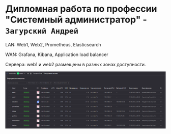 # Дипломная работа по профессии "Системный администратор" - `Загурский Андрей`

LAN: Web1, Web2, Prometheus, Elasticsearch

WAN: Grafana, Kibana, Application load balancer

Сервера: web1 и web2 размещены в разных зонах доступности.

![image](https://github.com/Anders1994/Diplom/blob/main/ScreenShots/1.png)
